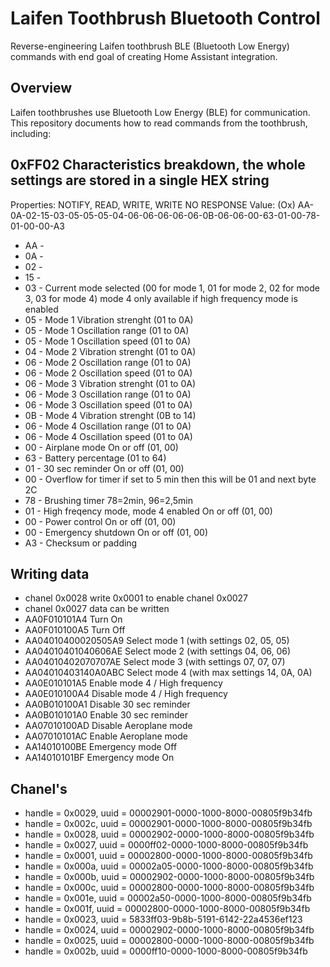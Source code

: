 # Laifen Toothbrush Bluetooth Control
Reverse-engineering Laifen toothbrush BLE (Bluetooth Low Energy) commands with end goal of creating Home Assistant integration.

## Overview
Laifen toothbrushes use Bluetooth Low Energy (BLE) for communication. This repository documents how to read commands from the toothbrush, including:

## 0xFF02 Characteristics breakdown, the whole settings are stored in a single HEX string
Properties: NOTIFY, READ, WRITE, WRITE NO RESPONSE Value: (Ox) AA-0A-02-15-03-05-05-05-04-06-06-06-06-06-0B-06-06-00-63-01-00-78-01-00-00-A3

- AA - 
- 0A - 
- 02 - 
- 15 - 
- 03 - Current mode selected (00 for mode 1, 01 for mode 2, 02 for mode 3, 03 for mode 4) mode 4 only available if high frequency mode is enabled
- 05 - Mode 1 Vibration strenght (01 to 0A)
- 05 - Mode 1 Oscillation range (01 to 0A)
- 05 - Mode 1 Oscillation speed (01 to 0A)
- 04 - Mode 2 Vibration strenght (01 to 0A)
- 06 - Mode 2 Oscillation range (01 to 0A)
- 06 - Mode 2 Oscillation speed (01 to 0A)
- 06 - Mode 3 Vibration strenght (01 to 0A)
- 06 - Mode 3 Oscillation range (01 to 0A)
- 06 - Mode 3 Oscillation speed (01 to 0A)
- 0B - Mode 4 Vibration strenght (0B to 14)
- 06 - Mode 4 Oscillation range (01 to 0A)
- 06 - Mode 4 Oscillation speed (01 to 0A)
- 00 - Airplane mode On or off (01, 00)
- 63 - Battery percentage (01 to 64)
- 01 - 30 sec reminder On or off (01, 00)
- 00 - Overflow for timer if set to 5 min then this will be 01 and next byte 2C
- 78 - Brushing timer 78=2min, 96=2,5min
- 01 - High freqency mode, mode 4 enabled On or off (01, 00)
- 00 - Power control On or off (01, 00)
- 00 - Emergency shutdown On or off (01, 00)
- A3 - Checksum or padding

## Writing data
- chanel 0x0028 write 0x0001 to enable chanel 0x0027
- chanel 0x0027 data can be written
- AA0F010101A4 Turn On
- AA0F010100A5 Turn Off
- AA04010400020505A9 Select mode 1 (with settings 02, 05, 05)
- AA04010401040606AE Select mode 2 (with settings 04, 06, 06)
- AA04010402070707AE Select mode 3 (with settings 07, 07, 07)
- AA04010403140A0ABC Select mode 4 (with max settings 14, 0A, 0A)
- AA0E010101A5 Enable mode 4 / High frequency
- AA0E010100A4 Disable mode 4 / High frequency
- AA0B010100A1 Disable 30 sec reminder
- AA0B010101A0 Enable 30 sec reminder
- AA07010100AD Disable Aeroplane mode
- AA07010101AC Enable Aeroplane mode
- AA14010100BE Emergency mode Off
- AA14010101BF Emergency mode On

## Chanel's
- handle = 0x0029, uuid = 00002901-0000-1000-8000-00805f9b34fb
- handle = 0x002c, uuid = 00002901-0000-1000-8000-00805f9b34fb
- handle = 0x0028, uuid = 00002902-0000-1000-8000-00805f9b34fb
- handle = 0x0027, uuid = 0000ff02-0000-1000-8000-00805f9b34fb
- handle = 0x0001, uuid = 00002800-0000-1000-8000-00805f9b34fb
- handle = 0x000a, uuid = 00002a05-0000-1000-8000-00805f9b34fb
- handle = 0x000b, uuid = 00002902-0000-1000-8000-00805f9b34fb
- handle = 0x000c, uuid = 00002800-0000-1000-8000-00805f9b34fb
- handle = 0x001e, uuid = 00002a50-0000-1000-8000-00805f9b34fb
- handle = 0x001f, uuid = 00002800-0000-1000-8000-00805f9b34fb
- handle = 0x0023, uuid = 5833ff03-9b8b-5191-6142-22a4536ef123
- handle = 0x0024, uuid = 00002902-0000-1000-8000-00805f9b34fb
- handle = 0x0025, uuid = 00002800-0000-1000-8000-00805f9b34fb
- handle = 0x002b, uuid = 0000ff10-0000-1000-8000-00805f9b34fb

